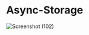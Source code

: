 # Async-Storage

![Screenshot (102)](https://user-images.githubusercontent.com/74527431/102490100-62b07100-4094-11eb-9452-129929852391.png)
